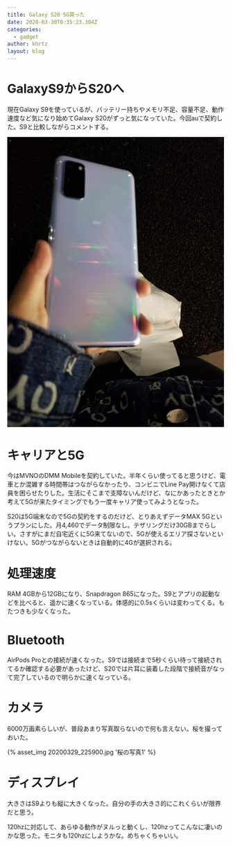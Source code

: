 ```yaml
---
title: Galaxy S20 5G買った
date: 2020-03-30T0:35:23.304Z
categories:
  - gadget
author: khrtz
layout: blog
---
```

# GalaxyS9からS20へ
現在Galaxy S9を使っているが、バッテリー持ちやメモリ不足、容量不足、動作速度など気になり始めてGalaxy S20がずっと気になっていた。今回auで契約した。S9と比較しながらコメントする。

<img src="./galaxy-s20-5g-/20200329_231139.jpg" width="500px">

# キャリアと5G
今はMVNOのDMM Mobileを契約していた。半年くらい使ってると思うけど、電車とか混雑する時間帯はつながらなかったり、コンビニでLine Pay開けなくて店員を困らせたりした。生活にそこまで支障ないんだけど、なにかあったときとか考えて5Gが来たタイミングでもう一度キャリア使ってみようとなった。

S20は5G端末なので5Gの契約をするのだけど、とりあえずデータMAX 5Gというプランにした。月4,460でデータ制限なし。テザリングだけ30GBまでらしい。さすがにまだ自宅近くに5G来てないので、5Gが使えるエリア探さないといけない。5Gがつながらないときは自動的に4Gが選択される。

# 処理速度
RAM 4GBから12GBになり、Snapdragon 865になった。S9とアプリの起動などを比べると、遥かに速くなっている。体感的に0.5sくらいは変わってくる。もたつきも少なくなった。

# Bluetooth
AirPods Proとの接続が速くなった。S9では接続まで5秒くらい待って接続されてるか確認する必要があったけど、S20では片耳に装着した段階で接続音がなって完了しているので明らかに速くなっている。

# カメラ
6000万画素らしいが、普段あまり写真取らないので何も言えない。桜を撮っておいた。

{% asset_img 20200329_225900.jpg '桜の写真1' %}

# ディスプレイ
大きさはS9よりも縦に大きくなった。自分の手の大きさ的にこれくらいが限界だと思う。

120hzに対応して、あらゆる動作がヌルっと動くし、120hzってこんなに凄いのかな思った。モニタも120hzにしようかな。めちゃくちゃいい。
